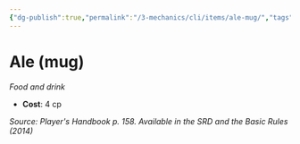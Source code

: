```yaml
---
{"dg-publish":true,"permalink":"/3-mechanics/cli/items/ale-mug/","tags":["ttrpg-cli/compendium/src/5e/phb","ttrpg-cli/item/gear/food-and-drink","ttrpg-cli/item/rarity/none"],"noteIcon":""}
---
```


# Ale (mug)
*Food and drink*  


- **Cost**: 4 cp

*Source: Player's Handbook p. 158. Available in the <span title='Systems Reference Document (5.1)'>SRD</span> and the Basic Rules (2014)*